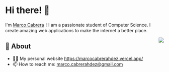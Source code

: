 # Hi there! 🦖

I'm [Marco Cabrera](https://github.com/marcocabrerahdez)！I am a passionate student of Computer Science. I create amazing web applications to make the internet a better place.

<img align="right" src="https://github-readme-stats.vercel.app/api?username=marcocabrerahdez&theme=nightowl&show_icons=true&hide_border=true">

## 🧐 About

- 👨‍💻 My personal website https://marcocabrerahdez.vercel.app/
- 📫 How to reach me: marco.cabrerahdez@gmail.com
